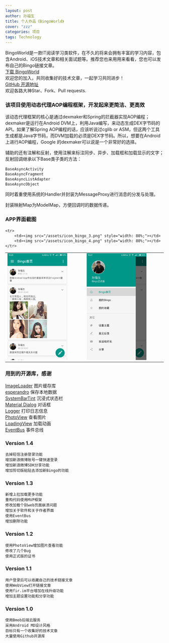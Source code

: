 ```yaml
---
layout: post
author: 孙福生
title: 个人作品《BingoWorld》
cover: "zzz"
categories: 项目
tags: Technology
---
```


BingoWorld是一款IT阅读学习类软件，在不久的将来会拥有丰富的学习内容，包含Android、iOS技术文章和相关面试题等。推荐您也来用用来看看，您也可以发布自己的Bingo链接文章。<br/>
[下载 BingoWorld](http://fir.im/Bingo)<br/>
欢迎您的加入，共同收集好的技术文章，一起学习共同进步！<br/>
[GitHub 开源地址](https://github.com/sfsheng0322/Bingo)<br/>
欢迎各路大神Star、Fork、Pull requests.<br/>

### 该项目使用动态代理AOP编程框架，开发起来更简洁、更高效

该动态代理框架的核心是通过dexmaker和Spring的拦截器实现AOP编程；dexmaker是运行在Android DVM上，利用Java编写，来动态生成DEX字节码的API。如果了解Spring AOP编程的话，应该听说过cglib or ASM，但这两个工具生成都是Java字节码，而DVM加载的必须是DEX字节码。所以，想要在Android上进行AOP编程，Google 的dexmaker可以说是一个非常好的选择。

辅助的还有注解和反射，使用注解来标注同步、异步、加载框和加载显示的文字；反射回调继承以下Base类子类的方法：

	BaseAsyncActivity
	BaseAsyncFragment
	BaseAsyncListAdapter
	BaseAsyncObject

同时着重使用系统的Handler并封装为MessageProxy进行消息的分发与处理。

封装映射Map为ModelMap，方便回调时的数据传递。

### APP界面截图

<table>
    <tr>
        <td><img src="/assets/icon_bingo_1.png" style="width: 80%;"></td>
        <td><img src="/assets/icon_bingo_2.png" style="width: 80%;"></td>
    </tr>

    <tr>
        <td><img src="/assets/icon_bingo_3.png" style="width: 80%;"></td>
        <td><img src="/assets/icon_bingo_4.png" style="width: 80%;"></td>
    </tr>
</table>

### 用到的开源库，感谢

[ImageLoader](https://github.com/nostra13/Android-Universal-Image-Loader) 图片缓存库  
[esperandro](https://github.com/dkunzler/esperandro) 保存本地数据  
[SystemBarTint](https://github.com/jgilfelt/SystemBarTint) 沉浸式状态栏  
[Material Dialog](https://github.com/afollestad/material-dialogs) 对话框  
[Logger](https://github.com/orhanobut/logger) 打印日志信息  
[PhotoView](https://github.com/chrisbanes/PhotoView) 查看图片  
[LoadingView](https://github.com/zzz40500/android-shapeLoadingView) 加载动画  
[EventBus](https://github.com/greenrobot/EventBus) 事件总线  

### Version 1.4

	去掉短信注册登录功能
	增加新浪微博账号一键快速登录
	增加新浪微博SDK分享功能
	增加剪切版粘贴去添加新Bingo的功能

### Version 1.3

	新增上拉加载更多功能
	重构代码使用MVP框架
	修改加载个别web页面崩溃问题
	增加关于软件和关于作者界面
	使用EventBus
	增加删除功能

### Version 1.2

	使用PhotoView增加图片查看功能
	修改了几个Bug
	使用正式版的证书

### Version 1.1

	用户登录后可以收藏自己的技术链接文章
	使用WebView打开链接文章
	使用fir.im平台增加在线升级功能
	增加主题设置功能和分享功能

### Version 1.0

	使用Bmob后端云服务
	采用Android MD设计风格
	目标只有一个收集好的技术文章
	大量使用Github开源库
